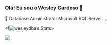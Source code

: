 ### Olá! Eu sou o Wesley Cardoso 👋

<!--
**wesleydba/wesleydba** is a ✨ _special_ ✨ repository because its `README.md` (this file) appears on your GitHub profile.

Here are some ideas to get you started:
- 🌱 I’m currently learning ...
- 👯 I’m looking to collaborate on ...
- 🤔 I’m looking for help with ...
- 📫 How to reach me: ...
- 😄 Pronouns: ...
- ⚡ Fun fact: ...
- 💬 Contate-me no e-mail : dbawesley@gmail.com
-->

 🔭 Database Administrator Microsoft SQL Server ...


<!![wesleydba's Stats](https://github-readme-stats.vercel.app/api?username=wesleydba&theme=vue-dark&show_icons=true&hide_border=true&count_private=true)>
<!--![wesleydba's Streak](https://github-readme-streak-stats.herokuapp.com/?user=wesleydba&theme=vue-dark&hide_border=true)>
<![wesleydba's Top Languages](https://github-readme-stats.vercel.app/api/top-langs/?username=wesleydba&theme=vue-dark&show_icons=true&hide_border=true&layout=compact)>

##

<div>
  <!--Abaixo para adicionar os icones , site dev.to -->
  <a href="https://www.linkedin.com/in/wesleyalmeidacardoso/" target="_blank"><img src="https://img.shields.io/badge/-LinkedIn-%230077B5?style=for-the-badge&logo=linkedin&logoColor=white" target="_blank"></a>   
</div>
